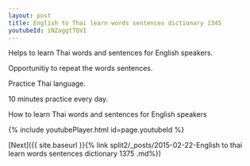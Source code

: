 ```yaml
---
layout: post
title: English to Thai learn words sentences dictionary 1345 
youtubeId: iNZaggtTQVI
---
```

 
 
Helps to learn Thai words and sentences for English speakers.

Opportunitiy to repeat the words sentences. 

Practice Thai language. 
 
10 minutes practice every day. 
 
How to learn Thai words and sentences for English speakers 
 
{% include youtubePlayer.html id=page.youtubeId %}
 
 
[Next]({{ site.baseurl }}{% link  split2/_posts/2015-02-22-English to thai learn words sentences dictionary 1375 .md%})
 
